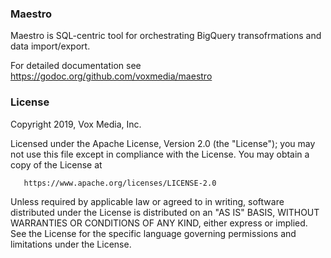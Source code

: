 
### Maestro ###

Maestro is SQL-centric tool for orchestrating BigQuery transofrmations
and data import/export.

For detailed documentation see https://godoc.org/github.com/voxmedia/maestro

### License ###

   Copyright 2019, Vox Media, Inc.

   Licensed under the Apache License, Version 2.0 (the "License");
   you may not use this file except in compliance with the License.
   You may obtain a copy of the License at

       https://www.apache.org/licenses/LICENSE-2.0

   Unless required by applicable law or agreed to in writing, software
   distributed under the License is distributed on an "AS IS" BASIS,
   WITHOUT WARRANTIES OR CONDITIONS OF ANY KIND, either express or implied.
   See the License for the specific language governing permissions and
   limitations under the License.
